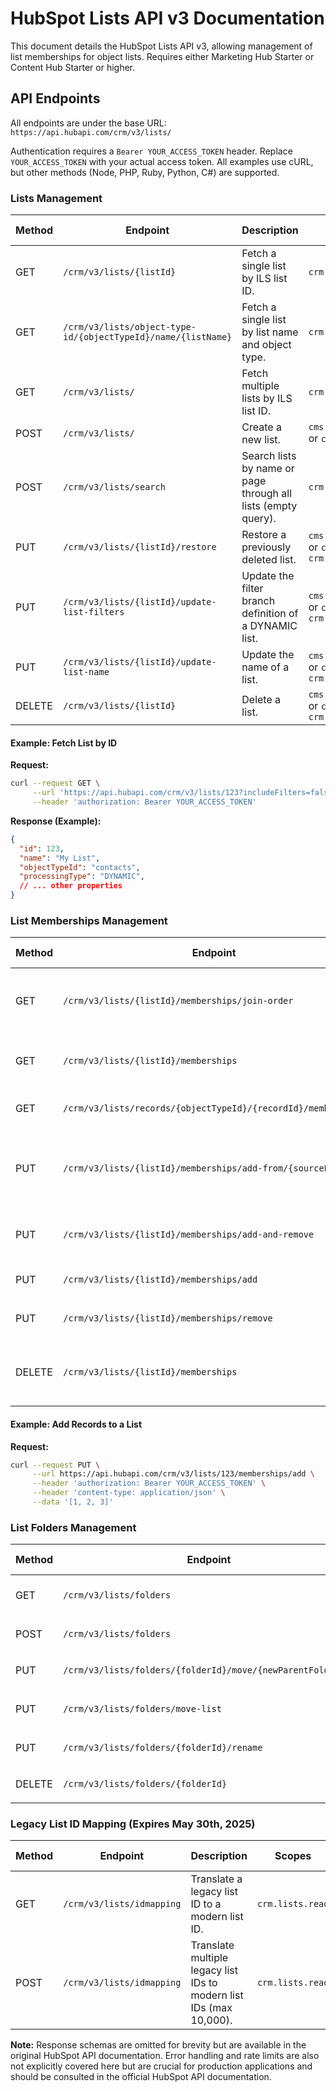 # HubSpot Lists API v3 Documentation

This document details the HubSpot Lists API v3, allowing management of list memberships for object lists.  Requires either Marketing Hub Starter or Content Hub Starter or higher.

## API Endpoints

All endpoints are under the base URL: `https://api.hubapi.com/crm/v3/lists/`

Authentication requires a `Bearer YOUR_ACCESS_TOKEN` header.  Replace `YOUR_ACCESS_TOKEN` with your actual access token.  All examples use cURL, but other methods (Node, PHP, Ruby, Python, C#) are supported.


### Lists Management

| Method | Endpoint                  | Description                                                                          | Scopes                                  | HTTP Status |
|--------|---------------------------|--------------------------------------------------------------------------------------|-------------------------------------------|-------------|
| GET    | `/crm/v3/lists/{listId}`   | Fetch a single list by ILS list ID.                                              | `crm.lists.read`                         | 200         |
| GET    | `/crm/v3/lists/object-type-id/{objectTypeId}/name/{listName}` | Fetch a single list by list name and object type.                               | `crm.lists.read`                         | 200         |
| GET    | `/crm/v3/lists/`          | Fetch multiple lists by ILS list ID.                                               | `crm.lists.read`                         | 200         |
| POST   | `/crm/v3/lists/`          | Create a new list.                                                                  | `cms.membership.access_groups.write` or `crm.lists.write` | 200         |
| POST   | `/crm/v3/lists/search`    | Search lists by name or page through all lists (empty query).                    | `crm.lists.read`                         | 200         |
| PUT    | `/crm/v3/lists/{listId}/restore` | Restore a previously deleted list.                                                 | `cms.membership.access_groups.write` or `crm.lists.write` and `crm.lists.read` | 204         |
| PUT    | `/crm/v3/lists/{listId}/update-list-filters` | Update the filter branch definition of a DYNAMIC list.                           | `cms.membership.access_groups.write` or `crm.lists.write` and `crm.lists.read` | 200         |
| PUT    | `/crm/v3/lists/{listId}/update-list-name` | Update the name of a list.                                                        | `cms.membership.access_groups.write` or `crm.lists.write` and `crm.lists.read` | 200         |
| DELETE | `/crm/v3/lists/{listId}`   | Delete a list.                                                                    | `cms.membership.access_groups.write` or `crm.lists.write` and `crm.lists.read` | 204         |


#### Example: Fetch List by ID

**Request:**

```bash
curl --request GET \
     --url 'https://api.hubapi.com/crm/v3/lists/123?includeFilters=false' \
     --header 'authorization: Bearer YOUR_ACCESS_TOKEN'
```

**Response (Example):**

```json
{
  "id": 123,
  "name": "My List",
  "objectTypeId": "contacts",
  "processingType": "DYNAMIC",
  // ... other properties
}
```


### List Memberships Management

| Method | Endpoint                                          | Description                                                                                   | Scopes                                  | HTTP Status |
|--------|---------------------------------------------------|-----------------------------------------------------------------------------------------------|-------------------------------------------|-------------|
| GET    | `/crm/v3/lists/{listId}/memberships/join-order`    | Fetch list memberships ordered by added-to-list date.                                       | `crm.lists.read`                         | 200         |
| GET    | `/crm/v3/lists/{listId}/memberships`              | Fetch list memberships ordered by record ID.                                                | `crm.lists.read`                         | 200         |
| GET    | `/crm/v3/lists/records/{objectTypeId}/{recordId}/memberships` | Get lists a record is a member of.                                                           | `crm.lists.read`                         | 200         |
| PUT    | `/crm/v3/lists/{listId}/memberships/add-from/{sourceListId}` | Add all records from a source list to a destination list.                                 | `cms.membership.access_groups.write` or `crm.lists.write` and `crm.lists.read` | 204         |
| PUT    | `/crm/v3/lists/{listId}/memberships/add-and-remove` | Add and/or remove records from a list.                                                       | `cms.membership.access_groups.write` or `crm.lists.write` and `crm.lists.read` | 200         |
| PUT    | `/crm/v3/lists/{listId}/memberships/add`           | Add records to a list.                                                                     | `cms.membership.access_groups.write` or `crm.lists.write` and `crm.lists.read` | 200         |
| PUT    | `/crm/v3/lists/{listId}/memberships/remove`        | Remove records from a list.                                                                  | `cms.membership.access_groups.write` or `crm.lists.write` and `crm.lists.read` | 200         |
| DELETE | `/crm/v3/lists/{listId}/memberships`              | Remove all records from a list (list itself is not deleted).                              | `cms.membership.access_groups.write` or `crm.lists.write` and `crm.lists.read` | 204         |


#### Example: Add Records to a List

**Request:**

```bash
curl --request PUT \
     --url https://api.hubapi.com/crm/v3/lists/123/memberships/add \
     --header 'authorization: Bearer YOUR_ACCESS_TOKEN' \
     --header 'content-type: application/json' \
     --data '[1, 2, 3]'
```


### List Folders Management

| Method | Endpoint                                      | Description                                                              | Scopes                                  | HTTP Status |
|--------|-----------------------------------------------|--------------------------------------------------------------------------|-------------------------------------------|-------------|
| GET    | `/crm/v3/lists/folders`                        | Retrieves a folder and its children.                                     | `crm.lists.read`                         | 200         |
| POST   | `/crm/v3/lists/folders`                        | Creates a folder.                                                        | `cms.membership.access_groups.write` or `crm.lists.write` and `crm.lists.read` | 200         |
| PUT    | `/crm/v3/lists/folders/{folderId}/move/{newParentFolderId}` | Moves a folder.                                                          | `cms.membership.access_groups.write` or `crm.lists.write` and `crm.lists.read` | 200         |
| PUT    | `/crm/v3/lists/folders/move-list`              | Moves a list to a given folder.                                         | `cms.membership.access_groups.write` or `crm.lists.write` and `crm.lists.read` | 204         |
| PUT    | `/crm/v3/lists/folders/{folderId}/rename`      | Renames a folder.                                                         | `cms.membership.access_groups.write` or `crm.lists.write` and `crm.lists.read` | 200         |
| DELETE | `/crm/v3/lists/folders/{folderId}`             | Deletes a folder.                                                         | `cms.membership.access_groups.write` or `crm.lists.write` and `crm.lists.read` | 204         |


### Legacy List ID Mapping (Expires May 30th, 2025)

| Method | Endpoint                  | Description                                                                   | Scopes                  | HTTP Status |
|--------|---------------------------|-------------------------------------------------------------------------------|--------------------------|-------------|
| GET    | `/crm/v3/lists/idmapping` | Translate a legacy list ID to a modern list ID.                             | `crm.lists.read`         | 200         |
| POST   | `/crm/v3/lists/idmapping` | Translate multiple legacy list IDs to modern list IDs (max 10,000).        | `crm.lists.read`         | 200         |


**Note:**  Response schemas are omitted for brevity but are available in the original HubSpot API documentation.  Error handling and rate limits are also not explicitly covered here but are crucial for production applications and should be consulted in the official HubSpot API documentation.
